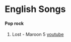 # English Songs

#### Pop rock
1. Lost - Maroon 5 [youtube](https://www.youtube.com/watch?v=U05fwua9-D4&list=PLKlAQn1vdOt--mu_PniQ5KleSR5wjoN6F)
